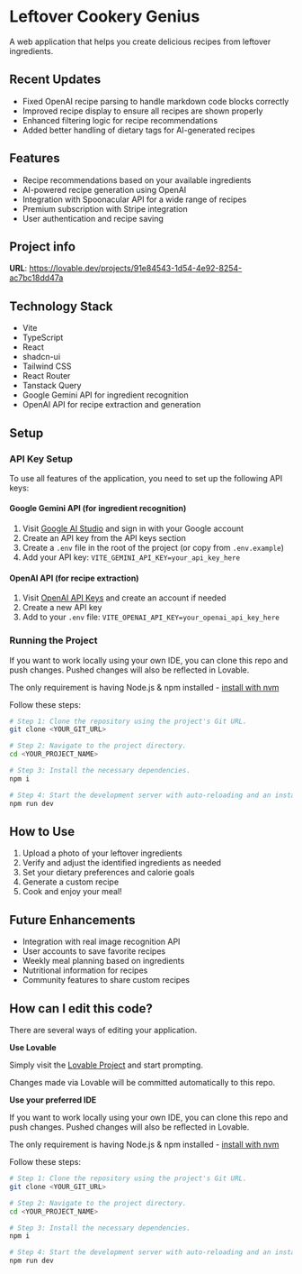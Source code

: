 # Leftover Cookery Genius

A web application that helps you create delicious recipes from leftover ingredients.

## Recent Updates

- Fixed OpenAI recipe parsing to handle markdown code blocks correctly
- Improved recipe display to ensure all recipes are shown properly
- Enhanced filtering logic for recipe recommendations
- Added better handling of dietary tags for AI-generated recipes

## Features

- Recipe recommendations based on your available ingredients
- AI-powered recipe generation using OpenAI
- Integration with Spoonacular API for a wide range of recipes
- Premium subscription with Stripe integration
- User authentication and recipe saving

## Project info

**URL**: https://lovable.dev/projects/91e84543-1d54-4e92-8254-ac7bc18dd47a

## Technology Stack

- Vite
- TypeScript
- React
- shadcn-ui
- Tailwind CSS
- React Router
- Tanstack Query
- Google Gemini API for ingredient recognition
- OpenAI API for recipe extraction and generation

## Setup

### API Key Setup

To use all features of the application, you need to set up the following API keys:

#### Google Gemini API (for ingredient recognition)

1. Visit [Google AI Studio](https://ai.google.dev/) and sign in with your Google account
2. Create an API key from the API keys section
3. Create a `.env` file in the root of the project (or copy from `.env.example`)
4. Add your API key: `VITE_GEMINI_API_KEY=your_api_key_here`

#### OpenAI API (for recipe extraction)

1. Visit [OpenAI API Keys](https://platform.openai.com/api-keys) and create an account if needed
2. Create a new API key
3. Add to your `.env` file: `VITE_OPENAI_API_KEY=your_openai_api_key_here`

### Running the Project

If you want to work locally using your own IDE, you can clone this repo and push changes. Pushed changes will also be reflected in Lovable.

The only requirement is having Node.js & npm installed - [install with nvm](https://github.com/nvm-sh/nvm#installing-and-updating)

Follow these steps:

```sh
# Step 1: Clone the repository using the project's Git URL.
git clone <YOUR_GIT_URL>

# Step 2: Navigate to the project directory.
cd <YOUR_PROJECT_NAME>

# Step 3: Install the necessary dependencies.
npm i

# Step 4: Start the development server with auto-reloading and an instant preview.
npm run dev
```

## How to Use

1. Upload a photo of your leftover ingredients
2. Verify and adjust the identified ingredients as needed
3. Set your dietary preferences and calorie goals
4. Generate a custom recipe
5. Cook and enjoy your meal!

## Future Enhancements

- Integration with real image recognition API
- User accounts to save favorite recipes
- Weekly meal planning based on ingredients
- Nutritional information for recipes
- Community features to share custom recipes

## How can I edit this code?

There are several ways of editing your application.

**Use Lovable**

Simply visit the [Lovable Project](https://lovable.dev/projects/91e84543-1d54-4e92-8254-ac7bc18dd47a) and start prompting.

Changes made via Lovable will be committed automatically to this repo.

**Use your preferred IDE**

If you want to work locally using your own IDE, you can clone this repo and push changes. Pushed changes will also be reflected in Lovable.

The only requirement is having Node.js & npm installed - [install with nvm](https://github.com/nvm-sh/nvm#installing-and-updating)

Follow these steps:

```sh
# Step 1: Clone the repository using the project's Git URL.
git clone <YOUR_GIT_URL>

# Step 2: Navigate to the project directory.
cd <YOUR_PROJECT_NAME>

# Step 3: Install the necessary dependencies.
npm i

# Step 4: Start the development server with auto-reloading and an instant preview.
npm run dev
```
